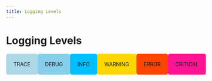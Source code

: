 ```yaml
---
title: Logging Levels
---
```


# Logging Levels

<div style="display: flex; justify-content: space-around;">

  <div style="background-color: #ADD8E6; padding: 20px; border-radius: 5px; text-align: center; width: 100px;">
    TRACE
  </div>

  <div style="background-color: #87CEEB; padding: 20px; border-radius: 5px; text-align: center; width: 100px;">
    DEBUG
  </div>

  <div style="background-color: #00BFFF; padding: 20px; border-radius: 5px; text-align: center; width: 100px;">
    INFO
  </div>

  <div style="background-color: #FFD700; padding: 20px; border-radius: 5px; text-align: center; width: 100px;">
    WARNING
  </div>

  <div style="background-color: #FF4500; padding: 20px; border-radius: 5px; text-align: center; width: 100px;">
    ERROR
  </div>

  <div style="background-color: #FF1493; padding: 20px; border-radius: 5px; text-align: center; width: 100px;">
    CRITICAL
  </div>

</div>
